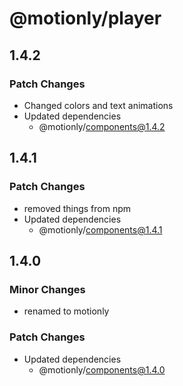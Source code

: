 # @motionly/player

## 1.4.2

### Patch Changes

- Changed colors and text animations
- Updated dependencies
  - @motionly/components@1.4.2

## 1.4.1

### Patch Changes

- removed things from npm
- Updated dependencies
  - @motionly/components@1.4.1

## 1.4.0

### Minor Changes

- renamed to motionly

### Patch Changes

- Updated dependencies
  - @motionly/components@1.4.0
